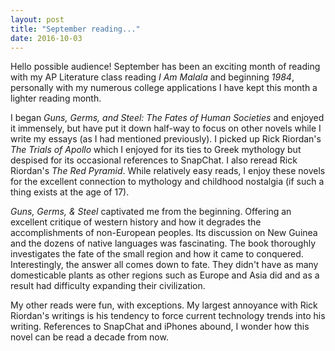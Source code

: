 ```yaml
---
layout: post
title: "September reading..."
date: 2016-10-03
---
```


Hello possible audience! September has been an exciting month of reading with my AP Literature class reading *I Am Malala* and beginning *1984*, personally with my numerous college applications I have kept this month a lighter reading month.

I began *Guns, Germs, and Steel: The Fates of Human Societies* and enjoyed it immensely, but have put it down half-way to focus on other novels while I write my essays (as I had mentioned previously). I picked up Rick Riordan's *The Trials of Apollo* which I enjoyed for its ties to Greek mythology but despised for its occasional references to SnapChat. I also reread Rick Riordan's *The Red Pyramid*. While relatively easy reads, I enjoy these novels for the excellent connection to mythology and childhood nostalgia (if such a thing exists at the age of 17). 

*Guns, Germs, & Steel* captivated me from the beginning. Offering an excellent critique of western history and how it degrades the accomplishments of non-European peoples. Its discussion on New Guinea and the dozens of native languages was fascinating. The book thoroughly investigates the fate of the small region and how it came to conquered. Interestingly, the answer all comes down to fate. They didn't have as many domesticable plants as other  regions such as Europe and Asia did and as a result had difficulty expanding their civilization.

My other reads were fun, with exceptions. My largest annoyance with Rick Riordan's writings is his tendency to force current technology trends into his writing. References to SnapChat and iPhones abound, I wonder how this novel can be read a decade from now.